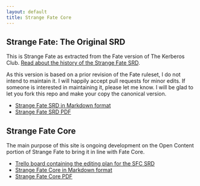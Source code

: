 ```yaml
---
layout: default
title: Strange Fate Core
---
```

## Strange Fate: The Original SRD

This is Strange Fate as extracted from the Fate version of The Kerberos Club. [Read about the history of the Strange Fate SRD](#dummy).

As this version is based on a prior revision of the Fate ruleset, I do not intend to maintain it. I will happily accept pull requests for minor edits. If someone is interested in maintaining it, please let me know. I will be glad to let you fork this repo and make your copy the canonical version.

 * [Strange Fate SRD in Markdown format](#dummy)
 * [Strange Fate SRD PDF](#dummy)

## Strange Fate Core

The main purpose of this site is ongoing development on the Open Content portion of Strange Fate to bring it in line with Fate Core.

 * [Trello board containing the editing plan for the SFC SRD](https://trello.com/b/DvFiGnj0/strange-fate-core)
 * [Strange Fate Core in Markdown format](#dummy)
 * [Strange Fate Core PDF](#dummy)
 